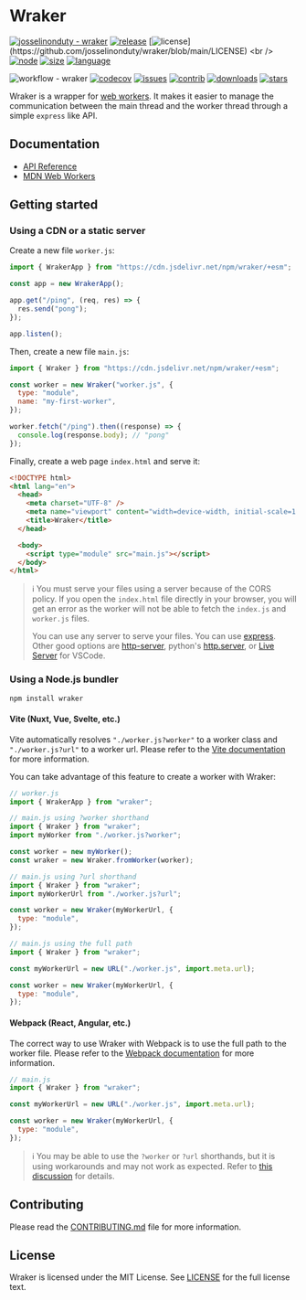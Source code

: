 # Wraker

[![josselinonduty - wraker](https://img.shields.io/static/v1?label=josselinonduty&message=wraker&color=blueviolet&logo=github)](https://github.com/josselinonduty/wraker "Go to GitHub repo")
[![release](https://img.shields.io/github/release/josselinonduty/wraker?include_prereleases=&sort=semver&color=teal)](https://github.com/josselinonduty/wraker/releases/)
[![license](https://img.shields.io/badge/License-MIT-orange?label="license")](https://github.com/josselinonduty/wraker/blob/main/LICENSE)
<br />
[![node](https://img.shields.io/badge/node-%5E18.0.0-blue?logo=node.js)](https://www.npmjs.com/package/wraker)
[![size](https://img.shields.io/bundlephobia/minzip/wraker?color=blue&label=size)](https://bundlephobia.com/result?p=wraker)
[![language](https://img.shields.io/github/languages/top/josselinonduty/wraker?logo=typescript)](https://typescriptlang.org)

![workflow - wraker](https://img.shields.io/github/actions/workflow/status/josselinonduty/wraker/test.yml?label="pipeline")
[![codecov](https://codecov.io/github/josselinonduty/wraker/graph/badge.svg?token=A872AFRRJ0)](https://codecov.io/github/josselinonduty/wraker)
[![issues](https://img.shields.io/github/issues/josselinonduty/wraker)](https://github.com/josselinonduty/wraker/issues)
[![contrib](https://img.shields.io/github/contributors/josselinonduty/wraker?color=teal)](https://github.com/josselinonduty/wraker)
[![downloads](https://img.shields.io/npm/dm/wraker?color=teal)](https://www.npmjs.com/package/wraker)
[![stars](https://img.shields.io/github/stars/josselinonduty/wraker?style=social)](https://github.com/josselinonduty/wraker)

Wraker is a wrapper for [web workers](https://developer.mozilla.org/docs/Web/API/Worker/Worker).
It makes it easier to manage the communication between the main thread and the worker thread through a simple `express` like API.

## Documentation

- [API Reference](https://josselinonduty.github.io/wraker/)
- [MDN Web Workers](https://developer.mozilla.org/docs/Web/API/Worker/Worker)

## Getting started

### Using a CDN or a static server

Create a new file `worker.js`:

```js
import { WrakerApp } from "https://cdn.jsdelivr.net/npm/wraker/+esm";

const app = new WrakerApp();

app.get("/ping", (req, res) => {
  res.send("pong");
});

app.listen();
```

Then, create a new file `main.js`:

```js
import { Wraker } from "https://cdn.jsdelivr.net/npm/wraker/+esm";

const worker = new Wraker("worker.js", {
  type: "module",
  name: "my-first-worker",
});

worker.fetch("/ping").then((response) => {
  console.log(response.body); // "pong"
});
```

Finally, create a web page `index.html` and serve it:

```html
<!DOCTYPE html>
<html lang="en">
  <head>
    <meta charset="UTF-8" />
    <meta name="viewport" content="width=device-width, initial-scale=1.0" />
    <title>Wraker</title>
  </head>

  <body>
    <script type="module" src="main.js"></script>
  </body>
</html>
```

> ℹ️ You must serve your files using a server because of the CORS policy. If you open the `index.html` file directly in your browser, you will get an error as the worker will not be able to fetch the `index.js` and `worker.js` files.
>
> You can use any server to serve your files. You can use [express](https://www.npmjs.com/package/express). Other good options are [http-server](https://www.npmjs.com/package/http-server), python's [http.server](https://docs.python.org/3/library/http.server.html), or [Live Server](https://marketplace.visualstudio.com/items?itemName=ritwickdey.LiveServer) for VSCode.

### Using a Node.js bundler

```bash
npm install wraker
```

#### Vite (Nuxt, Vue, Svelte, etc.)

Vite automatically resolves `"./worker.js?worker"` to a worker class and `"./worker.js?url"` to a worker url. Please refer to the [Vite documentation](https://v3.vitejs.dev/guide/features.html#import-with-query-suffixes) for more information.

You can take advantage of this feature to create a worker with Wraker:

```js
// worker.js
import { WrakerApp } from "wraker";
```

```js
// main.js using ?worker shorthand
import { Wraker } from "wraker";
import myWorker from "./worker.js?worker";

const worker = new myWorker();
const wraker = new Wraker.fromWorker(worker);
```

```js
// main.js using ?url shorthand
import { Wraker } from "wraker";
import myWorkerUrl from "./worker.js?url";

const worker = new Wraker(myWorkerUrl, {
  type: "module",
});
```

```js
// main.js using the full path
import { Wraker } from "wraker";

const myWorkerUrl = new URL("./worker.js", import.meta.url);

const worker = new Wraker(myWorkerUrl, {
  type: "module",
});
```

#### Webpack (React, Angular, etc.)

The correct way to use Wraker with Webpack is to use the full path to the worker file. Please refer to the [Webpack documentation](https://webpack.js.org/guides/web-workers/) for more information.

```js
// main.js
import { Wraker } from "wraker";

const myWorkerUrl = new URL("./worker.js", import.meta.url);

const worker = new Wraker(myWorkerUrl, {
  type: "module",
});
```

> ℹ️ You may be able to use the `?worker` or `?url` shorthands, but it is using workarounds and may not work as expected. Refer to [this discussion](https://github.com/vitejs/vite/issues/13680) for details.

## Contributing

Please read the [CONTRIBUTING.md](CONTRIBUTING.md) file for more information.

## License

Wraker is licensed under the MIT License. See [LICENSE](LICENSE) for the full license text.
